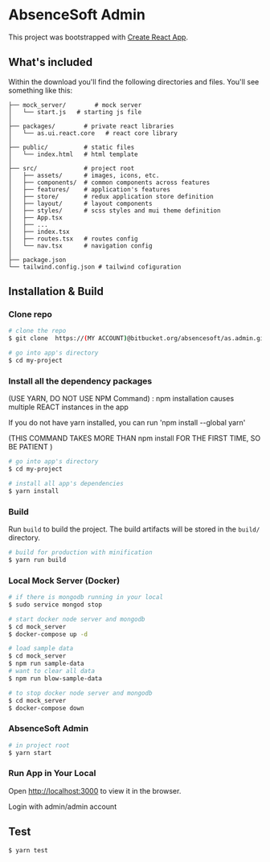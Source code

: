 # AbsenceSoft Admin

This project was bootstrapped with [Create React App](https://github.com/facebook/create-react-app).

## What's included

Within the download you'll find the following directories and files. You'll see something like this:

```
├── mock_server/        # mock server
│   └── start.js   # starting js file
│
├── packages/        # private react libraries
│   └── as.ui.react.core   # react core library
│
├── public/          # static files
│   └── index.html   # html template
│
├── src/             # project root
│   ├── assets/      # images, icons, etc.
│   ├── components/  # common components across features
│   ├── features/    # application's features
│   ├── store/       # redux application store definition
│   ├── layout/      # layout components
│   ├── styles/      # scss styles and mui theme definition
│   ├── App.tsx
│   ├── ...
│   ├── index.tsx
│   ├── routes.tsx   # routes config
│   └── nav.tsx      # navigation config
│
├── package.json
└── tailwind.config.json # tailwind cofiguration
```

## Installation & Build

### Clone repo

```bash
# clone the repo
$ git clone  https://(MY ACCOUNT)@bitbucket.org/absencesoft/as.admin.git my-project

# go into app's directory
$ cd my-project
```

### Install all the dependency packages

(USE YARN, DO NOT USE NPM Command) : npm installation causes multiple REACT instances in the app

If you do not have yarn installed, you can run 'npm install --global yarn'

(THIS COMMAND TAKES MORE THAN npm install FOR THE FIRST TIME, SO BE PATIENT )

```bash
# go into app's directory
$ cd my-project

# install all app's dependencies
$ yarn install
```

### Build

Run `build` to build the project. The build artifacts will be stored in the `build/` directory.

```bash
# build for production with minification
$ yarn run build
```

### Local Mock Server (Docker)

```bash
# if there is mongodb running in your local
$ sudo service mongod stop

# start docker node server and mongodb
$ cd mock_server
$ docker-compose up -d

# load sample data
$ cd mock_server
$ npm run sample-data
# want to clear all data
$ npm run blow-sample-data

# to stop docker node server and mongodb
$ cd mock_server
$ docker-compose down

```

### AbsenceSoft Admin

```bash
# in project root
$ yarn start
```

### Run App in Your Local

Open [http://localhost:3000](http://localhost:3000) to view it in the browser.

Login with admin/admin account

## Test

```bash
$ yarn test
```

